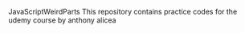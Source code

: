 JavaScriptWeirdParts
This repository contains practice codes for the udemy course by anthony alicea

